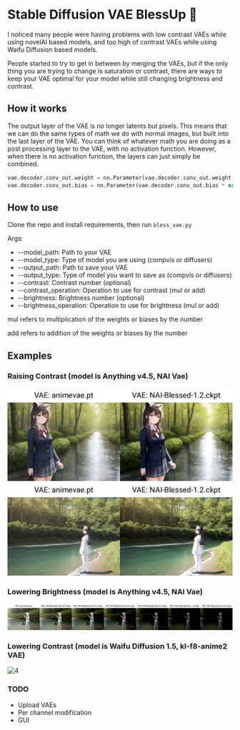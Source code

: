 # Stable Diffusion VAE BlessUp 🙏

I noticed many people were having problems with low contrast VAEs while using
novelAI based models, and too high of contrast VAEs while using Waifu Diffusion based models.

People started to try to get in between by merging the VAEs, but if the only thing you are trying
to change is saturation or contrast, there are ways to keep your VAE optimal for your
model while still changing brightness and contrast.

## How it works

The output layer of the VAE is no longer latents but pixels. This means that we can do
the same types of math we do with normal images, but built into the last layer of the VAE.
You can think of whatever math you are doing as a post processing layer to the VAE, with no activation function.
However, when there is no activation function, the layers can just simply be combined.

```python
vae.decoder.conv_out.weight = nn.Parameter(vae.decoder.conv_out.weight * or + NUMBER)
vae.decoder.conv_out.bias = nn.Parameter(vae.decoder.conv_out.bias * or + NUMBER)
```

## How to use

Clone the repo and install requirements, then run `bless_vae.py`

Args:

  - --model_path: Path to your VAE
  - --model_type: Type of model you are using (compvis or diffusers)
  - --output_path: Path to save your VAE
  - --output_type: Type of model you want to save as (compvis or diffusers)
  - --contrast: Contrast number (optional)
  - --contrast_operation: Operation to use for contrast (mul or add)
  - --brightness: Brightness number (optional)
  - --brightness_operation: Operation to use for brightness (mul or add)

mul refers to multiplication of the weights or biases by the number

add refers to addition of the weights or biases by the number

## Examples

### Raising Contrast (model is Anything v4.5, NAI Vae)

![1](example_images/1.png)
![2](example_images/2.png)
### Lowering Brightness (model is Anything v4.5, NAI Vae)
![3](example_images/3.png)
### Lowering Contrast (model is Waifu Diffusion 1.5, kl-f8-anime2 VAE)
![4](example_images/4.png)

### TODO
 - Upload VAEs
 - Per channel modification
 - GUI
